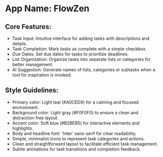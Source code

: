 # **App Name**: FlowZen

## Core Features:

- Task Input: Intuitive interface for adding tasks with descriptions and details.
- Task Completion: Mark tasks as complete with a simple checkbox.
- Due Dates: Set due dates for tasks to prioritize deadlines.
- List Organization: Organize tasks into separate lists or categories for better management.
- AI Suggestion: Generate names of lists, categories or subtasks when a tool for inspiration is invoked.

## Style Guidelines:

- Primary color: Light teal (#A0CED9) for a calming and focused environment.
- Background color: Light gray (#F0F0F0) to ensure a clean and distraction-free layout.
- Accent color: Soft blue (#B2BEB5) for interactive elements and highlights.
- Body and headline font: 'Inter' sans-serif for clear readability.
- Simple, minimalist icons to represent task categories and actions.
- Clean and straightforward layout to facilitate efficient task management.
- Subtle animations for task transitions and completion feedback.